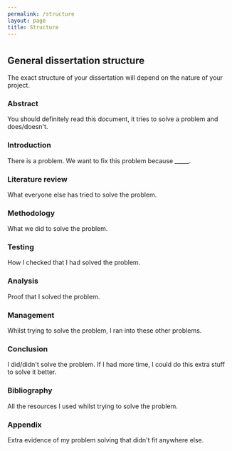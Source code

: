 ```yaml
---
permalink: /structure
layout: page
title: Structure
---
```


# 

## General dissertation structure

The exact structure of your dissertation will depend on the nature of your project. 

### Abstract

You should definitely read this document, it tries to solve a problem and does/doesn't.

### Introduction

There is a problem. 
We want to fix this problem because _____.

### Literature review

What everyone else has tried to solve the problem.

### Methodology

What we did to solve the problem.

### Testing

How I checked that I had solved the problem.

### Analysis

Proof that I solved the problem.

### Management

Whilst trying to solve the problem, I ran into these other problems.

### Conclusion

I did/didn't solve the problem. If I had more time, I could do this extra stuff to solve it better.

### Bibliography

All the resources I used whilst trying to solve the problem.

### Appendix

Extra evidence of my problem solving that didn't fit anywhere else.
